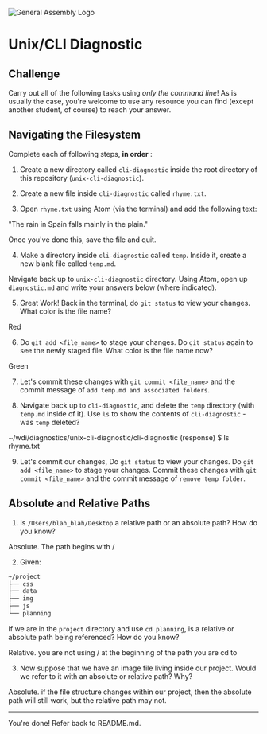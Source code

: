 ![General Assembly Logo](http://i.imgur.com/ke8USTq.png)

# Unix/CLI Diagnostic

## Challenge

Carry out all of the following tasks using _only the command line_! As is
usually the case, you're welcome to use any resource you can find (except
another student, of course) to reach your answer.

## Navigating the Filesystem

Complete each of following steps, **in order** :

1. Create a new directory called `cli-diagnostic` inside the root directory of
this repository (`unix-cli-diagnostic`).

2. Create a new file inside `cli-diagnostic` called `rhyme.txt`.

3. Open `rhyme.txt` using Atom (via the terminal) and add the following text:

 "The rain in Spain falls mainly in the plain."

 Once you've done this, save the file and quit.

4. Make a directory inside `cli-diagnostic` called `temp`. Inside it, create a new blank file called `temp.md`.

Navigate back up to `unix-cli-diagnostic` directory.
Using Atom, open up `diagnostic.md` and write your answers below (where indicated).

5. Great Work!  Back in the terminal, do  `git status` to view your changes.  What color is the file name?

 <!-- Answer Starts Here -->
Red
 <!-- Answer Ends Here -->

6. Do `git add <file_name>`  to stage your changes.  Do `git status` again to see the newly staged file.  What color is the file name now?

 <!-- Answer Starts Here -->
Green
 <!-- Answer Ends Here -->

7. Let's commit these changes with `git commit <file_name>` and the commit message of `add temp.md and associated folders`.

8. Navigate back up to `cli-diagnostic`, and delete the `temp` directory (with `temp.md` inside of it). Use `ls` to show the contents of `cli-diagnostic` - was `temp` deleted?

<!-- Answer Starts Here -->
~/wdi/diagnostics/unix-cli-diagnostic/cli-diagnostic (response)
$ ls
rhyme.txt
<!-- Answer Ends Here -->

9.  Let's commit our changes, Do  `git status` to view your changes.  Do `git add <file_name>`  to stage your changes.  Commit these changes with `git commit <file_name>` and the commit message of `remove temp folder`.

## Absolute and Relative Paths

1. Is `/Users/blah_blah/Desktop` a relative path or an absolute path? How do you know?

 <!-- Answer Starts Here -->
Absolute.  The path begins with /
 <!-- Answer Ends Here -->

 2. Given:
```sh
~/project
├── css
├── data
├── img
├── js
└── planning
```

If we are in the `project` directory and use `cd planning`, is a relative or absolute path being referenced? How do you know?

 <!-- Answer Starts Here -->
Relative.  you are not using / at the beginning of the path you are cd to
 <!-- Answer Ends Here -->

3. Now suppose that we have an image file living inside our project. Would we refer to it with an absolute or relative path? Why?

 <!-- Answer Starts Here -->
Absolute.  if the file structure changes within our project, then the absolute
path will still work, but the relative path may not.
 <!-- Answer Ends Here -->

<hr>

You're done! Refer back to README.md.
